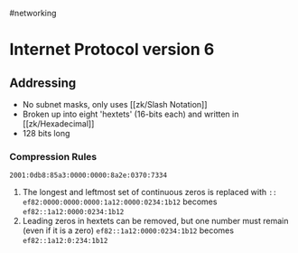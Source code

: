 #networking
# Internet Protocol version 6


## Addressing
- No subnet masks, only uses [[zk/Slash Notation]]
- Broken up into eight 'hextets' (16-bits each) and written in [[zk/Hexadecimal]]
- 128 bits long

### Compression Rules
`2001:0db8:85a3:0000:0000:8a2e:0370:7334`

1. The longest and leftmost set of continuous zeros is replaced with `::`
   `ef82:0000:0000:0000:1a12:0000:0234:1b12`
   becomes `ef82::1a12:0000:0234:1b12`
2. Leading zeros in hextets can be removed, but one number must remain (even if it is a zero)
   `ef82::1a12:0000:0234:1b12`
   becomes `ef82::1a12:0:234:1b12`